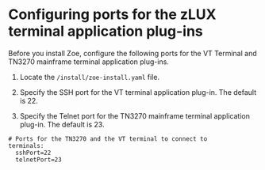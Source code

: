 # Configuring ports for the zLUX terminal application plug-ins

Before you install Zoe, configure the following ports for the VT Terminal and TN3270 mainframe terminal application plug-ins.  

1.  Locate the `/install/zoe-install.yaml` file.
2.  Specify the SSH port for the VT terminal application plug-in. The default is 22.

3.  Specify the Telnet port for the TN3270 mainframe terminal application plug-in. The default is 23.
```
# Ports for the TN3270 and the VT terminal to connect to
terminals:
  sshPort=22
  telnetPort=23
```

